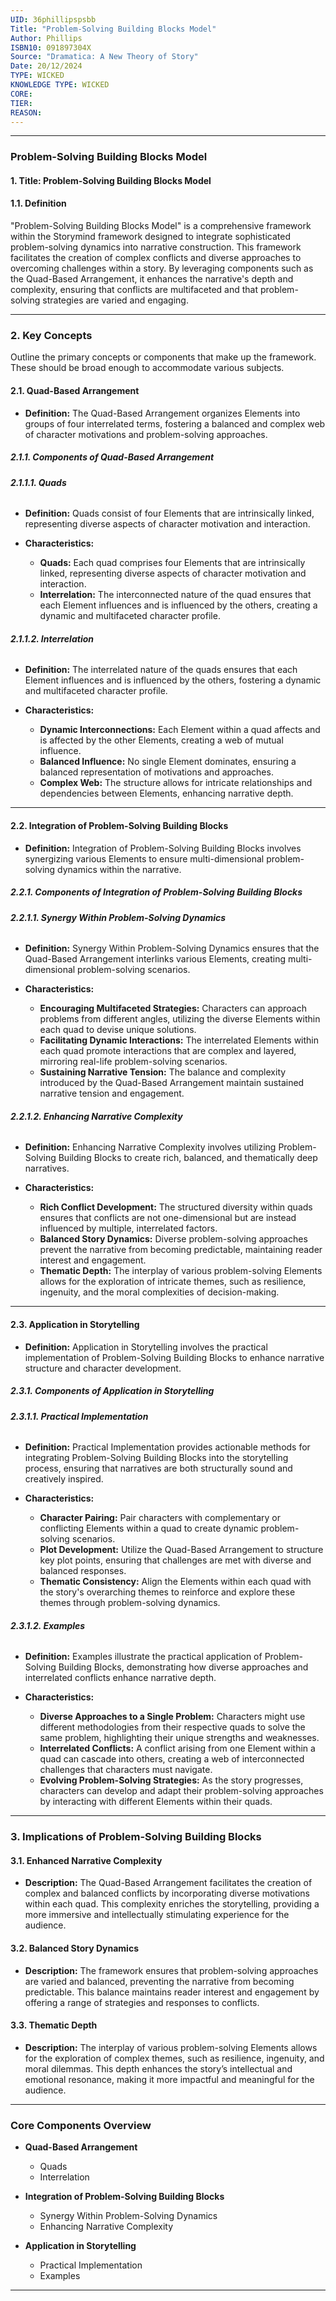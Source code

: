 ```yaml
---
UID: 36phillipspsbb
Title: "Problem-Solving Building Blocks Model"
Author: Phillips
ISBN10: 091897304X
Source: "Dramatica: A New Theory of Story"
Date: 20/12/2024
TYPE: WICKED
KNOWLEDGE TYPE: WICKED
CORE:
TIER:
REASON:
---
```


---

### **Problem-Solving Building Blocks Model**

#### **1. Title: Problem-Solving Building Blocks Model**

#### **1.1. Definition**

"Problem-Solving Building Blocks Model" is a comprehensive framework within the Storymind framework designed to integrate sophisticated problem-solving dynamics into narrative construction. This framework facilitates the creation of complex conflicts and diverse approaches to overcoming challenges within a story. By leveraging components such as the Quad-Based Arrangement, it enhances the narrative's depth and complexity, ensuring that conflicts are multifaceted and that problem-solving strategies are varied and engaging.

---

### **2. Key Concepts**

Outline the primary concepts or components that make up the framework. These should be broad enough to accommodate various subjects.

#### **2.1. Quad-Based Arrangement**

- **Definition:**
  The Quad-Based Arrangement organizes Elements into groups of four interrelated terms, fostering a balanced and complex web of character motivations and problem-solving approaches.

##### **2.1.1. Components of Quad-Based Arrangement**

###### **2.1.1.1. Quads**

- **Definition:**
  Quads consist of four Elements that are intrinsically linked, representing diverse aspects of character motivation and interaction.

- **Characteristics:**
  - **Quads:** Each quad comprises four Elements that are intrinsically linked, representing diverse aspects of character motivation and interaction.
  - **Interrelation:** The interconnected nature of the quad ensures that each Element influences and is influenced by the others, creating a dynamic and multifaceted character profile.

###### **2.1.1.2. Interrelation**

- **Definition:**
  The interrelated nature of the quads ensures that each Element influences and is influenced by the others, fostering a dynamic and multifaceted character profile.

- **Characteristics:**
  - **Dynamic Interconnections:** Each Element within a quad affects and is affected by the other Elements, creating a web of mutual influence.
  - **Balanced Influence:** No single Element dominates, ensuring a balanced representation of motivations and approaches.
  - **Complex Web:** The structure allows for intricate relationships and dependencies between Elements, enhancing narrative depth.

---

#### **2.2. Integration of Problem-Solving Building Blocks**

- **Definition:**
  Integration of Problem-Solving Building Blocks involves synergizing various Elements to ensure multi-dimensional problem-solving dynamics within the narrative.

##### **2.2.1. Components of Integration of Problem-Solving Building Blocks**

###### **2.2.1.1. Synergy Within Problem-Solving Dynamics**

- **Definition:**
  Synergy Within Problem-Solving Dynamics ensures that the Quad-Based Arrangement interlinks various Elements, creating multi-dimensional problem-solving scenarios.

- **Characteristics:**
  - **Encouraging Multifaceted Strategies:** Characters can approach problems from different angles, utilizing the diverse Elements within each quad to devise unique solutions.
  - **Facilitating Dynamic Interactions:** The interrelated Elements within each quad promote interactions that are complex and layered, mirroring real-life problem-solving scenarios.
  - **Sustaining Narrative Tension:** The balance and complexity introduced by the Quad-Based Arrangement maintain sustained narrative tension and engagement.

###### **2.2.1.2. Enhancing Narrative Complexity**

- **Definition:**
  Enhancing Narrative Complexity involves utilizing Problem-Solving Building Blocks to create rich, balanced, and thematically deep narratives.

- **Characteristics:**
  - **Rich Conflict Development:** The structured diversity within quads ensures that conflicts are not one-dimensional but are instead influenced by multiple, interrelated factors.
  - **Balanced Story Dynamics:** Diverse problem-solving approaches prevent the narrative from becoming predictable, maintaining reader interest and engagement.
  - **Thematic Depth:** The interplay of various problem-solving Elements allows for the exploration of intricate themes, such as resilience, ingenuity, and the moral complexities of decision-making.

---

#### **2.3. Application in Storytelling**

- **Definition:**
  Application in Storytelling involves the practical implementation of Problem-Solving Building Blocks to enhance narrative structure and character development.

##### **2.3.1. Components of Application in Storytelling**

###### **2.3.1.1. Practical Implementation**

- **Definition:**
  Practical Implementation provides actionable methods for integrating Problem-Solving Building Blocks into the storytelling process, ensuring that narratives are both structurally sound and creatively inspired.

- **Characteristics:**
  - **Character Pairing:** Pair characters with complementary or conflicting Elements within a quad to create dynamic problem-solving scenarios.
  - **Plot Development:** Utilize the Quad-Based Arrangement to structure key plot points, ensuring that challenges are met with diverse and balanced responses.
  - **Thematic Consistency:** Align the Elements within each quad with the story's overarching themes to reinforce and explore these themes through problem-solving dynamics.

###### **2.3.1.2. Examples**

- **Definition:**
  Examples illustrate the practical application of Problem-Solving Building Blocks, demonstrating how diverse approaches and interrelated conflicts enhance narrative depth.

- **Characteristics:**
  - **Diverse Approaches to a Single Problem:** Characters might use different methodologies from their respective quads to solve the same problem, highlighting their unique strengths and weaknesses.
  - **Interrelated Conflicts:** A conflict arising from one Element within a quad can cascade into others, creating a web of interconnected challenges that characters must navigate.
  - **Evolving Problem-Solving Strategies:** As the story progresses, characters can develop and adapt their problem-solving approaches by interacting with different Elements within their quads.

---

### **3. Implications of Problem-Solving Building Blocks**

#### **3.1. Enhanced Narrative Complexity**

- **Description:**
  The Quad-Based Arrangement facilitates the creation of complex and balanced conflicts by incorporating diverse motivations within each quad. This complexity enriches the storytelling, providing a more immersive and intellectually stimulating experience for the audience.

#### **3.2. Balanced Story Dynamics**

- **Description:**
  The framework ensures that problem-solving approaches are varied and balanced, preventing the narrative from becoming predictable. This balance maintains reader interest and engagement by offering a range of strategies and responses to conflicts.

#### **3.3. Thematic Depth**

- **Description:**
  The interplay of various problem-solving Elements allows for the exploration of complex themes, such as resilience, ingenuity, and moral dilemmas. This depth enhances the story’s intellectual and emotional resonance, making it more impactful and meaningful for the audience.

---

### **Core Components Overview**

- **Quad-Based Arrangement**

  - Quads
  - Interrelation

- **Integration of Problem-Solving Building Blocks**

  - Synergy Within Problem-Solving Dynamics
  - Enhancing Narrative Complexity

- **Application in Storytelling**
  - Practical Implementation
  - Examples

---
